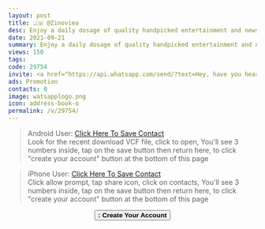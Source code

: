 ```yaml
---
layout: post
title: 🇯🇲 @Zinoviea 
desc: Enjoy a daily dosage of quality handpicked entertainment and news Via our WhatsApp Status updates
date: 2021-09-21
summary: Enjoy a daily dosage of quality handpicked entertainment and news Via your WhatsApp Status, my iD code is 29754 I'm a proud member since
views: 150
tags: 
code: 29754
invite: <a href="https://api.whatsapp.com/send/?text=Hey, have you heard about this WhatsApp TV. Check out their website https://www.watsapp.tv and if you want to join use my code 29754 because I'm a member" class="page-scroll">Invite Friends</a>
ads: Promotion
contacts: 0
image: watsapplogo.png
icon: address-book-o
permalink: /v/29754/
---
```



><i class="fa fa-android"></i> Android User: <a href="/watsapptv.vcf" target="_blank" class="page-scroll">Click Here To Save Contact</a><br>Look for the recent download VCF file, click to open, You'll see 3 numbers inside, tap on the save button then return here, to click "create your account" button at the bottom of this page

><i class="fa fa-apple"></i> iPhone User: <a href="/watsapptv.vcf" target="_blank" class="page-scroll">Click Here To Save Contact</a><br>Click allow prompt, tap share icon, click on contacts, You'll see 3 numbers inside, tap on the save button then return here, to click "create your account" button at the bottom of this page
   
<center><a href="/v/29754/signup" class="page-scroll"><button class="btn btn-outline btn-xl" id="#signup"><strong><i class="fa fa-address-book-o"></i> : Create Your Account</strong></button></a></center>
